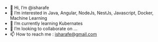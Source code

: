 - 👋 Hi, I’m @isharafe
- 👀 I’m interested in Java, Angular, NodeJs, NestJs, Javascript, Docker, Machine Learning
- 🌱 I’m currently learning Kubernates
- 💞️ I’m looking to collaborate on ...
- 📫 How to reach me : isharafe@gmail.com

<!---
isharafe/isharafe is a ✨ special ✨ repository because its `README.md` (this file) appears on your GitHub profile.
You can click the Preview link to take a look at your changes.
--->
